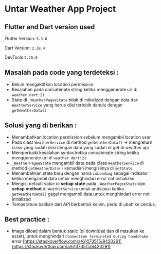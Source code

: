 # Untar Weather App Project


## Flutter and Dart version used
Flutter Version: `3.3.8`

Dart Version: `2.18.4`

DevTools `2.15.0`

## Masalah pada code yang terdeteksi :
* Belum mengaktifkan location permission
* Kesalahan pada concatenate string ketika menggenerate url di `weather.dart:21`
* State di `_WeatherPageeState` tidak di initialized dengan data dari `WeatherService` yang harus diisi terlebih dahulu dengan `getWeatherData()`

## Solusi yang di berikan :
* Menambahkan location permission sebelum mengambil location user
* Pada class `WeatherService` di method `getWeatherData()` -> mengreturn class yang sudah diisi dengan data yang sudah di get di weather api
* Memperbaiki kesalahan syntax ketika concatenate string ketika menggenerate url di `weather.dart:21`
* `_WeatherPageeState` mengambil data pada class `WeatherService` di method `getWeatherData()` kemudian mengisiinya di `setState`
* Menambahkan state baru dengan nama `isLoading` sebagai indikator ketika mengambil data untuk menghindari error not initialized
* Mengisi default value di **setiap state** pada `_WeatherPageeState` dan **setiap method** di `WeatherService` untuk antisipasi ketika `getWeatherData()` gagal mengambil data untuk menghindari error not initialized
* Temperature balikan dari API berbentuk kelvin, perlu di ubah ke celcius. 

## Best practice :
* Image diload dalam bentuk static (di download dan di masukan ke asset), untuk menghindari `Connection terminated during handshake` error [https://stackoverflow.com/a/61073515/8423291](https://stackoverflow.com/a/61073515/8423291)  
